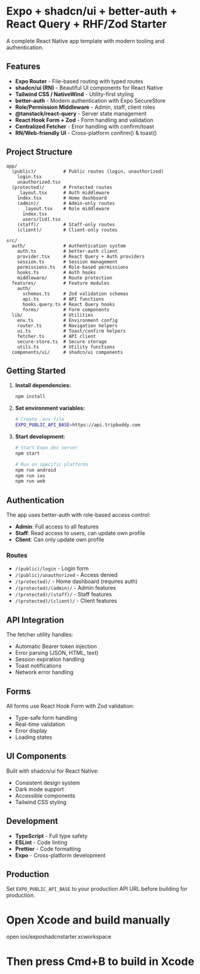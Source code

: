 # Expo + shadcn/ui + better-auth + React Query + RHF/Zod Starter

A complete React Native app template with modern tooling and authentication.

## Features

- **Expo Router** - File-based routing with typed routes
- **shadcn/ui (RN)** - Beautiful UI components for React Native
- **Tailwind CSS / NativeWind** - Utility-first styling
- **better-auth** - Modern authentication with Expo SecureStore
- **Role/Permission Middleware** - Admin, staff, client roles
- **@tanstack/react-query** - Server state management
- **React Hook Form + Zod** - Form handling and validation
- **Centralized Fetcher** - Error handling with confirm/toast
- **RN/Web-friendly UI** - Cross-platform confirm() & toast()

## Project Structure

```
app/
  (public)/          # Public routes (login, unauthorized)
    login.tsx
    unauthorized.tsx
  (protected)/       # Protected routes
    _layout.tsx      # Auth middleware
    index.tsx        # Home dashboard
    (admin)/         # Admin-only routes
      _layout.tsx    # Role middleware
      index.tsx
      users/[id].tsx
    (staff)/         # Staff-only routes
    (client)/        # Client-only routes

src/
  auth/              # Authentication system
    auth.ts          # better-auth client
    provider.tsx     # React Query + Auth providers
    session.ts       # Session management
    permissions.ts   # Role-based permissions
    hooks.ts         # Auth hooks
    middleware/      # Route protection
  features/          # Feature modules
    auth/
      schemas.ts     # Zod validation schemas
      api.ts         # API functions
      hooks.query.ts # React Query hooks
      forms/         # Form components
  lib/               # Utilities
    env.ts           # Environment config
    router.ts        # Navigation helpers
    ui.ts            # Toast/confirm helpers
    fetcher.ts       # API client
    secure-store.ts  # Secure storage
    utils.ts         # Utility functions
  components/ui/     # shadcn/ui components
```

## Getting Started

1. **Install dependencies:**
   ```bash
   npm install
   ```

2. **Set environment variables:**
   ```bash
   # Create .env file
   EXPO_PUBLIC_API_BASE=https://api.tripbuddy.com
   ```

3. **Start development:**
   ```bash
   # Start Expo dev server
   npm start

   # Run on specific platforms
   npm run android
   npm run ios
   npm run web
   ```

## Authentication

The app uses better-auth with role-based access control:

- **Admin**: Full access to all features
- **Staff**: Read access to users, can update own profile
- **Client**: Can only update own profile

### Routes

- `/(public)/login` - Login form
- `/(public)/unauthorized` - Access denied
- `/(protected)/` - Home dashboard (requires auth)
- `/(protected)/(admin)/` - Admin features
- `/(protected)/(staff)/` - Staff features
- `/(protected)/(client)/` - Client features

## API Integration

The fetcher utility handles:
- Automatic Bearer token injection
- Error parsing (JSON, HTML, text)
- Session expiration handling
- Toast notifications
- Network error handling

## Forms

All forms use React Hook Form with Zod validation:
- Type-safe form handling
- Real-time validation
- Error display
- Loading states

## UI Components

Built with shadcn/ui for React Native:
- Consistent design system
- Dark mode support
- Accessible components
- Tailwind CSS styling

## Development

- **TypeScript** - Full type safety
- **ESLint** - Code linting
- **Prettier** - Code formatting
- **Expo** - Cross-platform development

## Production

Set `EXPO_PUBLIC_API_BASE` to your production API URL before building for production.


# Open Xcode and build manually
open ios/exposhadcnstarter.xcworkspace
# Then press Cmd+B to build in Xcode